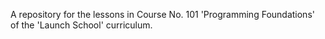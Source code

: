 A repository for the lessons in Course No. 101 'Programming Foundations' of the 'Launch School' curriculum.
